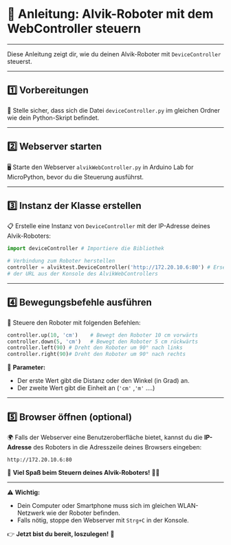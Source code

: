 # 📖 Anleitung: Alvik-Roboter mit dem WebController steuern

---

Diese Anleitung zeigt dir, wie du deinen Alvik-Roboter mit `DeviceController` steuerst.

---

## 1️⃣ **Vorbereitungen**

📁 Stelle sicher, dass sich die Datei `deviceController.py` im gleichen Ordner wie dein Python-Skript befindet.

---

## 2️⃣ **Webserver starten**

🖥️ Starte den Webserver `alvikWebController.py` in Arduino Lab for MicroPython, bevor du die Steuerung ausführst.

---

## 3️⃣ **Instanz der Klasse erstellen**

📋 Erstelle eine Instanz von `DeviceController` mit der IP-Adresse deines Alvik-Roboters:

```python
import deviceController # Importiere die Bibliothek

# Verbindung zum Roboter herstellen
controller = alviktest.DeviceController('http://172.20.10.6:80') # Ersetze die URL mit 
# der URL aus der Konsole des AlvikWebControllers

```

---

## 4️⃣ **Bewegungsbefehle ausführen**

📌 Steuere den Roboter mit folgenden Befehlen:

```python
controller.up(10, 'cm')    # Bewegt den Roboter 10 cm vorwärts
controller.down(5, 'cm')   # Bewegt den Roboter 5 cm rückwärts
controller.left(90) # Dreht den Roboter um 90° nach links
controller.right(90)# Dreht den Roboter um 90° nach rechts

```

🔄 **Parameter:**

- Der erste Wert gibt die Distanz oder den Winkel (in Grad) an.
- Der zweite Wert gibt die Einheit an (`'cm'` ,`'m'` ….)

---

## 5️⃣ **Browser öffnen (optional)**

🌍 Falls der Webserver eine Benutzeroberfläche bietet, kannst du die **IP-Adresse** des Roboters in die Adresszeile deines Browsers eingeben:

```
http://172.20.10.6:80
```

🎉 **Viel Spaß beim Steuern deines Alvik-Roboters!** 🚗💨

---

⚠️ **Wichtig:**

- Dein Computer oder Smartphone muss sich im gleichen WLAN-Netzwerk wie der Roboter befinden.
- Falls nötig, stoppe den Webserver mit `Strg+C` in der Konsole.

👉 **Jetzt bist du bereit, loszulegen!** 🥳
